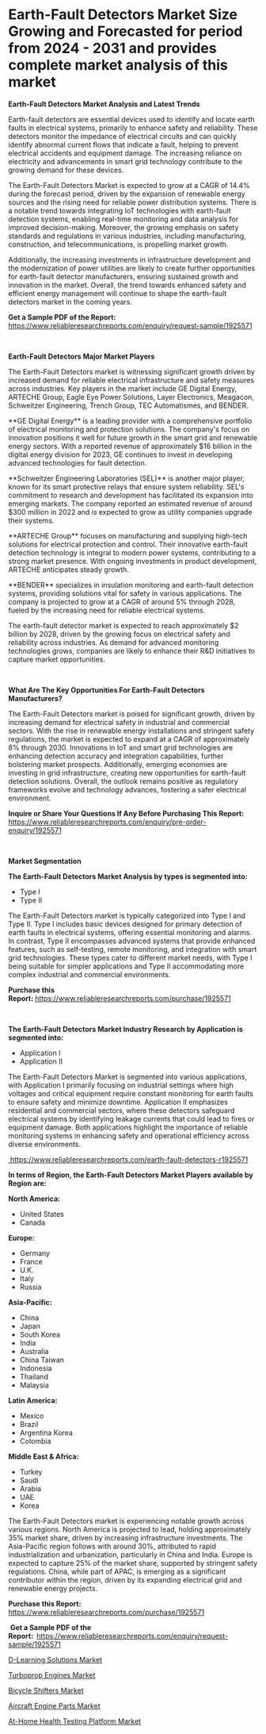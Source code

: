<p><h1>Earth-Fault Detectors Market Size Growing and Forecasted for period from 2024 - 2031 and provides complete market analysis of this market</h1></p><p><strong>Earth-Fault Detectors Market Analysis and Latest Trends</strong></p>
<p><p>Earth-fault detectors are essential devices used to identify and locate earth faults in electrical systems, primarily to enhance safety and reliability. These detectors monitor the impedance of electrical circuits and can quickly identify abnormal current flows that indicate a fault, helping to prevent electrical accidents and equipment damage. The increasing reliance on electricity and advancements in smart grid technology contribute to the growing demand for these devices.</p><p>The Earth-Fault Detectors Market is expected to grow at a CAGR of 14.4% during the forecast period, driven by the expansion of renewable energy sources and the rising need for reliable power distribution systems. There is a notable trend towards integrating IoT technologies with earth-fault detection systems, enabling real-time monitoring and data analysis for improved decision-making. Moreover, the growing emphasis on safety standards and regulations in various industries, including manufacturing, construction, and telecommunications, is propelling market growth. </p><p>Additionally, the increasing investments in infrastructure development and the modernization of power utilities are likely to create further opportunities for earth-fault detector manufacturers, ensuring sustained growth and innovation in the market. Overall, the trend towards enhanced safety and efficient energy management will continue to shape the earth-fault detectors market in the coming years.</p></p>
<p><strong>Get a Sample PDF of the Report:&nbsp;</strong> <a href="https://www.reliableresearchreports.com/enquiry/request-sample/1925571?utm_campaign=37&utm_medium=2&utm_source=Github&utm_content=ia&utm_term=24102024&utm_id=earth-fault-detectors">https://www.reliableresearchreports.com/enquiry/request-sample/1925571</a></p>
<p>&nbsp;</p>
<p><strong>Earth-Fault Detectors Major Market Players</strong></p>
<p><p>The Earth-Fault Detectors market is witnessing significant growth driven by increased demand for reliable electrical infrastructure and safety measures across industries. Key players in the market include GE Digital Energy, ARTECHE Group, Eagle Eye Power Solutions, Layer Electronics, Meagacon, Schweitzer Engineering, Trench Group, TEC Automatismes, and BENDER. </p><p>**GE Digital Energy** is a leading provider with a comprehensive portfolio of electrical monitoring and protection solutions. The company's focus on innovation positions it well for future growth in the smart grid and renewable energy sectors. With a reported revenue of approximately $16 billion in the digital energy division for 2023, GE continues to invest in developing advanced technologies for fault detection.</p><p>**Schweitzer Engineering Laboratories (SEL)** is another major player, known for its smart protective relays that ensure system reliability. SEL's commitment to research and development has facilitated its expansion into emerging markets. The company reported an estimated revenue of around $300 million in 2022 and is expected to grow as utility companies upgrade their systems.</p><p>**ARTECHE Group** focuses on manufacturing and supplying high-tech solutions for electrical protection and control. Their innovative earth-fault detection technology is integral to modern power systems, contributing to a strong market presence. With ongoing investments in product development, ARTECHE anticipates steady growth.</p><p>**BENDER** specializes in insulation monitoring and earth-fault detection systems, providing solutions vital for safety in various applications. The company is projected to grow at a CAGR of around 5% through 2028, fueled by the increasing need for reliable electrical systems.</p><p>The earth-fault detector market is expected to reach approximately $2 billion by 2028, driven by the growing focus on electrical safety and reliability across industries. As demand for advanced monitoring technologies grows, companies are likely to enhance their R&D initiatives to capture market opportunities.</p></p>
<p>&nbsp;</p>
<p><strong>What Are The Key Opportunities For Earth-Fault Detectors Manufacturers?</strong></p>
<p><p>The Earth-Fault Detectors market is poised for significant growth, driven by increasing demand for electrical safety in industrial and commercial sectors. With the rise in renewable energy installations and stringent safety regulations, the market is expected to expand at a CAGR of approximately 8% through 2030. Innovations in IoT and smart grid technologies are enhancing detection accuracy and integration capabilities, further bolstering market prospects. Additionally, emerging economies are investing in grid infrastructure, creating new opportunities for earth-fault detection solutions. Overall, the outlook remains positive as regulatory frameworks evolve and technology advances, fostering a safer electrical environment.</p></p>
<p><strong>Inquire or Share Your Questions If Any Before Purchasing This Report:</strong> <a href="https://www.reliableresearchreports.com/enquiry/pre-order-enquiry/1925571?utm_campaign=37&utm_medium=2&utm_source=Github&utm_content=ia&utm_term=24102024&utm_id=earth-fault-detectors">https://www.reliableresearchreports.com/enquiry/pre-order-enquiry/1925571</a></p>
<p>&nbsp;</p>
<p><strong>Market Segmentation</strong></p>
<p><strong>The Earth-Fault Detectors Market Analysis by types is segmented into:</strong></p>
<p><ul><li>Type I</li><li>Type II</li></ul></p>
<p><p>The Earth-Fault Detectors market is typically categorized into Type I and Type II. Type I includes basic devices designed for primary detection of earth faults in electrical systems, offering essential monitoring and alarms. In contrast, Type II encompasses advanced systems that provide enhanced features, such as self-testing, remote monitoring, and integration with smart grid technologies. These types cater to different market needs, with Type I being suitable for simpler applications and Type II accommodating more complex industrial and commercial environments.</p></p>
<p><strong>Purchase this Report:&nbsp;</strong><a href="https://www.reliableresearchreports.com/purchase/1925571?utm_campaign=37&utm_medium=2&utm_source=Github&utm_content=ia&utm_term=24102024&utm_id=earth-fault-detectors">https://www.reliableresearchreports.com/purchase/1925571</a></p>
<p>&nbsp;</p>
<p><strong>The Earth-Fault Detectors Market Industry Research by Application is segmented into:</strong></p>
<p><ul><li>Application I</li><li>Application II</li></ul></p>
<p><p>The Earth-Fault Detectors Market is segmented into various applications, with Application I primarily focusing on industrial settings where high voltages and critical equipment require constant monitoring for earth faults to ensure safety and minimize downtime. Application II emphasizes residential and commercial sectors, where these detectors safeguard electrical systems by identifying leakage currents that could lead to fires or equipment damage. Both applications highlight the importance of reliable monitoring systems in enhancing safety and operational efficiency across diverse environments.</p></p>
<p><a href="https://www.reliableresearchreports.com/earth-fault-detectors-r1925571?utm_campaign=37&utm_medium=2&utm_source=Github&utm_content=ia&utm_term=24102024&utm_id=earth-fault-detectors">&nbsp;https://www.reliableresearchreports.com/earth-fault-detectors-r1925571</a></p>
<p><strong>In terms of Region, the Earth-Fault Detectors Market Players available by Region are:</strong></p>
<p>
    <p> <strong> North America: </strong>
        <ul>
            <li>United States</li>
            <li>Canada</li>
        </ul>
        </p> 
    <p> <strong> Europe: </strong>
        <ul>
            <li>Germany</li>
            <li>France</li>
            <li>U.K.</li>
            <li>Italy</li>
            <li>Russia</li>
        </ul>
        </p> 
    <p> <strong> Asia-Pacific: </strong>
        <ul>
            <li>China</li>
            <li>Japan</li>
            <li>South Korea</li>
            <li>India</li>
            <li>Australia</li>
            <li>China Taiwan</li>
            <li>Indonesia</li>
            <li>Thailand</li>
            <li>Malaysia</li>
        </ul>
        </p> 
    <p> <strong> Latin America: </strong>
        <ul>
            <li>Mexico</li>
            <li>Brazil</li>
            <li>Argentina Korea</li>
            <li>Colombia</li>
        </ul>
        </p> 
    <p> <strong> Middle East & Africa: </strong>
        <ul>
            <li>Turkey</li>
            <li>Saudi</li>
            <li>Arabia</li>
            <li>UAE</li>
            <li>Korea</li>
        </ul>
    </p>
    </p>
<p><p>The Earth-Fault Detectors market is experiencing notable growth across various regions. North America is projected to lead, holding approximately 35% market share, driven by increasing infrastructure investments. The Asia-Pacific region follows with around 30%, attributed to rapid industrialization and urbanization, particularly in China and India. Europe is expected to capture 25% of the market share, supported by stringent safety regulations. China, while part of APAC, is emerging as a significant contributor within the region, driven by its expanding electrical grid and renewable energy projects.</p></p>
<p><strong>Purchase this Report: </strong><a href="https://www.reliableresearchreports.com/purchase/1925571?utm_campaign=37&utm_medium=2&utm_source=Github&utm_content=ia&utm_term=24102024&utm_id=earth-fault-detectors">https://www.reliableresearchreports.com/purchase/1925571</a></p>
<p>&nbsp;<strong>Get a Sample PDF of the Report:&nbsp;&nbsp;</strong><a href="https://www.reliableresearchreports.com/enquiry/request-sample/1925571?utm_campaign=37&utm_medium=2&utm_source=Github&utm_content=ia&utm_term=24102024&utm_id=earth-fault-detectors">https://www.reliableresearchreports.com/enquiry/request-sample/1925571</a></p>
<p><strong></strong></p>
<p><p><a href="https://www.linkedin.com/pulse/decoding-d-learning-solutions-market-signals-growth-algorithms-0py0f?utm_campaign=37&utm_medium=2&utm_source=Github&utm_content=ia&utm_term=24102024&utm_id=earth-fault-detectors">D-Learning Solutions Market</a></p><p><a href="https://github.com/AngelaWalsh696/Market-Research-Report-List-1/blob/main/turboprop-engines-market.md?utm_campaign=37&utm_medium=2&utm_source=Github&utm_content=ia&utm_term=24102024&utm_id=earth-fault-detectors">Turboprop Engines Market</a></p><p><a href="https://issuu.com/reportprime-2/docs/bicycle-shifters-market-size-2030.p_7cc80305d31119?utm_campaign=37&utm_medium=2&utm_source=Github&utm_content=ia&utm_term=24102024&utm_id=earth-fault-detectors">Bicycle Shifters Market</a></p><p><a href="https://github.com/GRUBBSCHARLES/Market-Research-Report-List-1/blob/main/aircraft-engine-parts-market.md?utm_campaign=37&utm_medium=2&utm_source=Github&utm_content=ia&utm_term=24102024&utm_id=earth-fault-detectors">Aircraft Engine Parts Market</a></p><p><a href="https://www.linkedin.com/pulse/at-home-health-testing-platform-market-evolution-regional-zvxff?utm_campaign=37&utm_medium=2&utm_source=Github&utm_content=ia&utm_term=24102024&utm_id=earth-fault-detectors">At-Home Health Testing Platform Market</a></p></p>